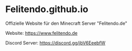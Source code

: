 # Felitendo.github.io
Offizielle Website für den Minecraft Server "Felitendo.de"

Website: https://www.felitendo.de

Discord Server: https://discord.gg/jbV6EeebfW
